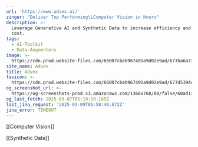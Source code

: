 ```yaml
---
url: 'https://www.advex.ai/'
zinger: "Deliver Top Performing\LComputer Vision in Hours"
description: >-
  Leverage Generative AI and Synthetic Data to increase efficiency and reduce
  cost.
tags:
  - AI-Toolkit
  - Data-Augmenters
image: >-
  https://cdn.prod.website-files.com/66007cbeb967491a9d02e9ad/677ba6a73a963e5e6ed7594f_Advex-webclip-256.png
site_name: Advex
title: Advex
favicon: >-
  https://cdn.prod.website-files.com/66007cbeb967491a9d02e9ad/677d5394c5731b4671b03a9b_Advex-favicon-16x16.png
og_screenshot_url: >-
  https://og-screenshots-prod.s3.amazonaws.com/1366x768/80/false/60ad133053803c797828bd814e6d5d3fa916e171d095e56f260bb3ded608aea4.jpeg
og_last_fetch: 2025-03-07T05:19:19.165Z
last_jina_request: '2025-03-09T05:58:40.672Z'
jina_error: TIMEOUT
---
```

[[Computer Vision]]

[[Synthetic Data]]

